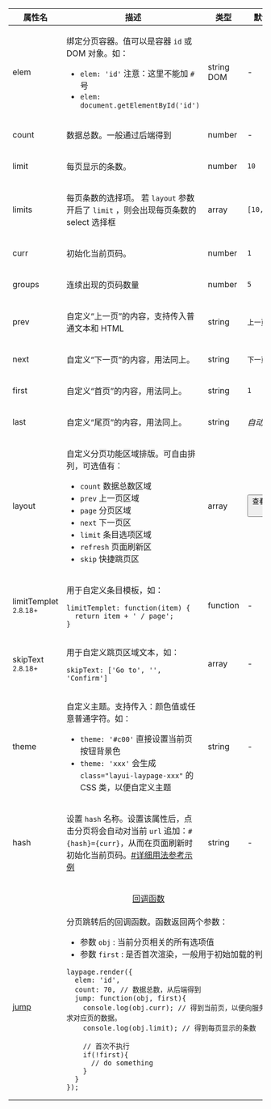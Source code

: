 <table class="layui-table">
  <colgroup>
    <col width="150">
    <col>
    <col width="100">
    <col width="100">
  </colgroup>
  <thead>
    <tr>
      <th>属性名</th>
      <th>描述</th>
      <th>类型</th>
      <th>默认值</th>
    </tr> 
  </thead>
  <tbody>
    <tr>
<td>elem</td>
<td>
  
绑定分页容器。值可以是容器 `id` 或 DOM 对象。如：

- `elem: 'id'` 注意：这里不能加 `#` 号
- `elem: document.getElementById('id')`

</td>
<td>string<br>DOM</td>
<td>-</td>
    </tr>
    <tr>
<td>count</td>
<td>
  
数据总数。一般通过后端得到

</td>
<td>number</td>
<td>-</td>
    </tr>
    <tr>
<td>limit</td>
<td>
  
每页显示的条数。

</td>
<td>number</td>
<td>

`10`

</td>
    </tr>
    <tr>
<td>limits</td>
<td>
  
每页条数的选择项。 若 `layout` 参数开启了 `limit` ，则会出现每页条数的 select 选择框

</td>
<td>array</td>
<td>

`[10,…,50]`

</td>
    </tr>
    <tr>
<td>curr</td>
<td>
  
初始化当前页码。

</td>
<td>number</td>
<td>

`1`

</td>
    </tr>
    <tr>
<td>groups</td>
<td>
  
连续出现的页码数量

</td>
<td>number</td>
<td>

`5`

</td>
    </tr>
    <tr>
<td>prev</td>
<td>
  
自定义“上一页”的内容，支持传入普通文本和 HTML

</td>
<td>string</td>
<td>

`上一页`

</td>
    </tr>
    <tr>
<td>next</td>
<td>
  
自定义“下一页”的内容，用法同上。

</td>
<td>string</td>
<td>

`下一页`

</td>
    </tr>
    <tr>
<td>first</td>
<td>
  
自定义“首页”的内容，用法同上。

</td>
<td>string</td>
<td>

`1`

</td>
    </tr>
    <tr>
<td>last</td>
<td>
  
自定义“尾页”的内容，用法同上。

</td>
<td>string</td>
<td>

*自动获得*

</td>
    </tr>
    <tr>
<td>layout</td>
<td>
  
自定义分页功能区域排版。可自由排列，可选值有：

- `count` 数据总数区域
- `prev` 上一页区域
- `page` 分页区域
- `next` 下一页区
- `limit` 条目选项区域
- `refresh` 页面刷新区
- `skip` 快捷跳页区

</td>
<td>array</td>
<td>

<button class="layui-btn layui-btn-sm layui-btn-primary" lay-layer="{
  title: 'layout 属性默认值',
  content: '<div>layout: [\'prev\',\'page\',\'next\']</div>'
}">查看默认值</button>

</td>
    </tr>
    <tr>
<td>limitTemplet <sup>2.8.18+</sup></td>
<td>

用于自定义条目模板，如：

```
limitTemplet: function(item) {
  return item + ' / page';
}
```

</td>
<td>function</td>
<td>-</td>
    </tr>
    <tr>
<td>skipText <sup>2.8.18+</sup></td>
<td>

用于自定义跳页区域文本，如：

```
skipText: ['Go to', '', 'Confirm']
```

</td>
<td>array</td>
<td>-</td>
    </tr>
    <tr>
<td>theme</td>
<td>
  
自定义主题。支持传入：颜色值或任意普通字符。如：

- `theme: '#c00'` 直接设置当前页按钮背景色
- `theme: 'xxx'` 会生成 `class="layui-laypage-xxx"` 的 CSS 类，以便自定义主题

</td>
<td>string</td>
<td>-</td>
    </tr>
    <tr>
<td>hash</td>
<td>
  
设置 `hash` 名称。设置该属性后，点击分页将会自动对当前 `url` 追加：`#{hash}={curr}`，从而在页面刷新时初始化当前页码。[#详细用法参考示例](#demo-hash)

</td>
<td>string</td>
<td>-</td>
    </tr>
    <tr>
<td colspan="4" style="text-align: center"> 


<div id="options.callback" lay-pid="options" class="ws-anchor">

[回调函数](#options.callback)

</div>

</td>
    </tr>
    <tr>
<td>
  
[jump](#options.jump)

</td>
<td colspan="3">
  
<div id="options.jump" lay-pid="options" class="ws-anchor">分页跳转后的回调函数。函数返回两个参数：</div>

- 参数 `obj` : 当前分页相关的所有选项值
- 参数 `first` : 是否首次渲染，一般用于初始加载的判断

```
laypage.render({
  elem: 'id',
  count: 70, // 数据总数，从后端得到
  jump: function(obj, first){
    console.log(obj.curr); // 得到当前页，以便向服务端请求对应页的数据。
    console.log(obj.limit); // 得到每页显示的条数
    
    // 首次不执行
    if(!first){
      // do something
    }
  }
});
```

</td>
    </tr>
  </tbody>
</table>

